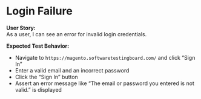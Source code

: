 # Login Failure

**User Story:**  
As a user, I can see an error for invalid login credentials.

**Expected Test Behavior:**  
- Navigate to `https://magento.softwaretestingboard.com/` and click “Sign In”  
- Enter a valid email and an incorrect password  
- Click the “Sign In” button  
- Assert an error message like “The email or password you entered is not valid.” is displayed
